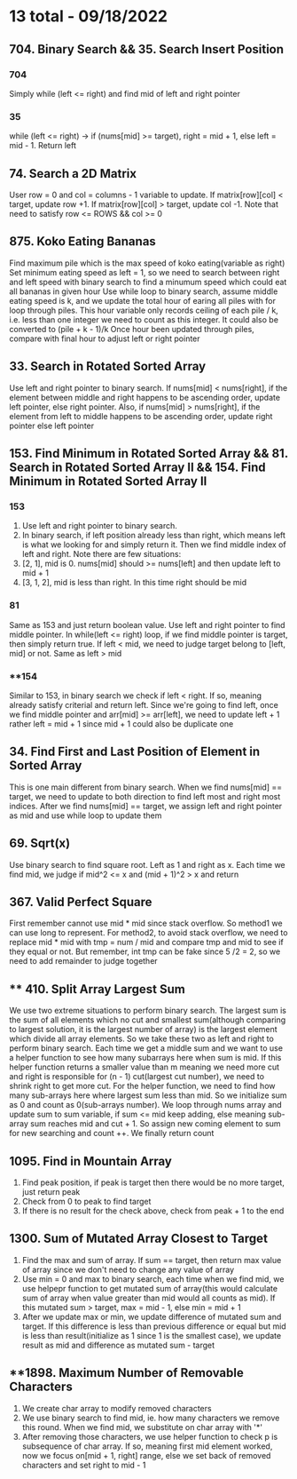 # 13 total - 09/18/2022

## 704. Binary Search && 35. Search Insert Position
### 704
Simply while (left <= right) and find mid of left and right pointer
### 35
while (left <= right) -> if (nums[mid] >= target), right = mid + 1, else left = mid - 1. Return left

## 74. Search a 2D Matrix
User row = 0 and col = columns - 1 variable to update. If matrix[row][col] < target, update row +1. If matrix[row][col] > target, update col -1. Note that need to satisfy row <= ROWS && col >= 0

## 875. Koko Eating Bananas
Find maximum pile which is the max speed of koko eating(variable as right)
Set minimum eating speed as left = 1, so we need to search between right and left speed with binary search to find a minumum speed which could eat all bananas in given hour
Use while loop to binary search, assume middle eating speed is k, and we update the total hour of earing all piles with for loop through piles. This hour variable only records ceiling of each pile / k, i.e. less than one integer we need to count as this integer. It could also be converted to (pile + k - 1)/k
Once hour been updated through piles, compare with final hour to adjust left or right pointer

## 33. Search in Rotated Sorted Array
Use left and right pointer to binary search. If nums[mid] < nums[right], if the element between middle and right happens to be ascending order, update left pointer, else right pointer. Also, if nums[mid] > nums[right], if the element from left to middle happens to be ascending order, update right pointer else left pointer

## 153. Find Minimum in Rotated Sorted Array && 81. Search in Rotated Sorted Array II && 154. Find Minimum in Rotated Sorted Array II
### 153
1. Use left and right pointer to binary search.
2. In binary search, if left position already less than right, which means left is what we looking for and simply return it. Then we find middle index of left and right. Note there are few situations:
1. [2, 1], mid is 0. nums[mid] should >= nums[left] and then update left to mid + 1
2. [3, 1, 2], mid is less than right. In this time right should be mid
### 81
Same as 153 and just return boolean value. Use left and right pointer to find middle pointer. In while(left <= right) loop, if we find middle pointer is target, then simply return true. If left < mid, we need to judge target belong to [left, mid] or not. Same as left > mid
### **154
Similar to 153, in binary search we check if left < right. If so, meaning already satisfy criterial and return left. Since we're going to find left, once we find middle pointer and arr[mid] >= arr[left], we need to update left + 1 rather left = mid + 1 since mid + 1 could also be duplicate one

## 34. Find First and Last Position of Element in Sorted Array
This is one main different from binary search. When we find nums[mid] == target, we need to update to both direction to find left most and right most indices.
After we find nums[mid] == target, we assign left and right pointer as mid and use while loop to update them

## 69. Sqrt(x)
Use binary search to find square root. Left as 1 and right as x. Each time we find mid, we judge if mid^2 <= x and (mid + 1)^2 > x and return

## 367. Valid Perfect Square
First remember cannot use mid * mid since stack overflow. So method1 we can use long to represent.
For method2, to avoid stack overflow, we need to replace mid * mid with tmp = num / mid and compare tmp and mid to see if they equal or not. But remember, int tmp can be fake since 5 /2 = 2, so we need to add remainder to judge together

## ** 410. Split Array Largest Sum
We use two extreme situations to perform binary search. The largest sum is the sum of all elements which no cut and smallest sum(although comparing to largest solution, it is the largest number of array) is the largest element which divide all array elements. So we take these two as left and right to perform binary search. Each time we get a middle sum and we want to use a helper function to see how many subarrays here when sum is mid. If this helper function returns a smaller value than m meaning we need more cut and right is responsible for (n - 1) cut(largest cut number), we need to shrink right to get more cut.
For the helper function, we need to find how many sub-arrays here where largest sum less than mid. So we initialize sum as 0 and count as 0(sub-arrays number). We loop through nums array and update sum to sum variable, if sum <= mid keep adding, else meaning sub-array sum reaches mid and cut + 1. So assign new coming element to sum for new searching and count ++. We finally return count

## 1095. Find in Mountain Array
1. Find peak position, if peak is target then there would be no more target, just return peak
2. Check from 0 to peak to find target
3. If there is no result for the check above, check from peak + 1 to the end

## 1300. Sum of Mutated Array Closest to Target
1. Find the max and sum of array. If sum == target, then return max value of array since we don't need to change any value of array
2. Use min = 0 and max to binary search, each time when we find mid, we use helpepr function to get mutated sum of array(this would calculate sum of array when value greater than mid would all counts as mid). If this mutated sum > target, max = mid - 1, else min = mid + 1
3. After we update max or min, we update difference of mutated sum and target. If this difference is less than previous difference or equal but mid is less than result(initialize as 1 since 1 is the smallest case), we update result as mid and difference as mutated sum - target

## **1898. Maximum Number of Removable Characters
1. We create char array to modify removed characters
2. We use binary search to find mid, ie. how many characters we remove this round. When we find mid, we substitute on char array with '*'
3. After removing those characters, we use helper function to check p is subsequence of char array. If so, meaning first mid element worked, now we focus on[mid + 1, right] range, else we set back of removed characters and set right to mid - 1
